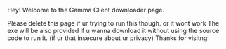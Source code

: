 Hey! Welcome to the Gamma Client downloader page.

Please delete this page if ur trying to run this though. or it wont work
The exe will be also provided if u wanna download it without using the source code to run it. (if ur that insecure about ur privacy)
Thanks for visitng!
